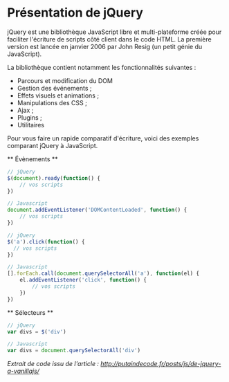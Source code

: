 # Présentation de jQuery

jQuery est une bibliothèque JavaScript libre et multi-plateforme créée pour faciliter l'écriture de scripts côté client dans le code HTML. La première version est lancée en janvier 2006 par John Resig (un petit génie du JavaScript).

La bibliothèque contient notamment les fonctionnalités suivantes :

* Parcours et modification du DOM
* Gestion des événements ;
* Effets visuels et animations ;
* Manipulations des CSS ;
* Ajax ;
* Plugins ;
* Utilitaires

Pour vous faire un rapide comparatif d'écriture, voici des exemples comparant jQuery à JavaScript.

** Évènements **
```js
// jQuery
$(document).ready(function() {
    // vos scripts
})

// Javascript
document.addEventListener('DOMContentLoaded', function() {
    // vos scripts
})
```

```js
// jQuery
$('a').click(function() {
  // vos scripts
})

// Javascript
[].forEach.call(document.querySelectorAll('a'), function(el) {
    el.addEventListener('click', function() {
        // vos scripts
    })
})
```

** Sélecteurs **

```js
// jQuery
var divs = $('div')

// Javascript
var divs = document.querySelectorAll('div')
```

*Extrait de code issu de l'article : http://putaindecode.fr/posts/js/de-jquery-a-vanillajs/*
